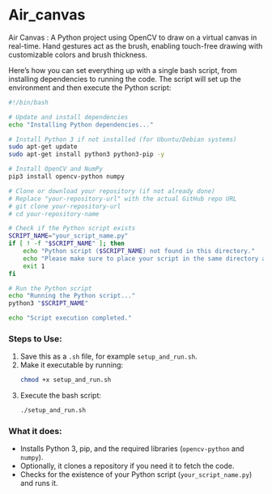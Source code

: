 # Air_canvas
Air Canvas : A Python project using OpenCV to draw on a virtual canvas in real-time. Hand gestures act as the brush, enabling touch-free drawing with customizable colors and brush thickness.

Here’s how you can set everything up with a single bash script, from installing dependencies to running the code. The script will set up the environment and then execute the Python script:

```bash
#!/bin/bash

# Update and install dependencies
echo "Installing Python dependencies..."

# Install Python 3 if not installed (for Ubuntu/Debian systems)
sudo apt-get update
sudo apt-get install python3 python3-pip -y

# Install OpenCV and NumPy
pip3 install opencv-python numpy

# Clone or download your repository (if not already done)
# Replace "your-repository-url" with the actual GitHub repo URL
# git clone your-repository-url
# cd your-repository-name

# Check if the Python script exists
SCRIPT_NAME="your_script_name.py"
if [ ! -f "$SCRIPT_NAME" ]; then
    echo "Python script ($SCRIPT_NAME) not found in this directory."
    echo "Please make sure to place your script in the same directory as this bash file."
    exit 1
fi

# Run the Python script
echo "Running the Python script..."
python3 "$SCRIPT_NAME"

echo "Script execution completed."
```

### Steps to Use:
1. Save this as a `.sh` file, for example `setup_and_run.sh`.
2. Make it executable by running:
   ```bash
   chmod +x setup_and_run.sh
   ```
3. Execute the bash script:
   ```bash
   ./setup_and_run.sh
   ```

### What it does:
- Installs Python 3, pip, and the required libraries (`opencv-python` and `numpy`).
- Optionally, it clones a repository if you need it to fetch the code.
- Checks for the existence of your Python script (`your_script_name.py`) and runs it.

